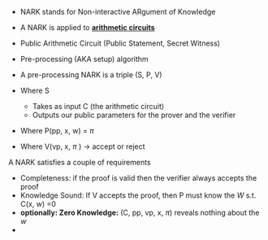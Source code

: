 - NARK stands for Non-interactive ARgument of Knowledge 
- A NARK is applied to **[arithmetic circuits](../notes/arithmetic_circuits)**

- Public Arithmetic Circuit (Public Statement, Secret Witness)
- Pre-processing (AKA setup) algorithm 
- A pre-processing NARK is a triple (S, P, V)

- Where S
	- Takes as input C (the arithmetic circuit) 
	- Outputs our public parameters for the prover and the verifier 
- Where P(pp, x, w) = $\pi$
- Where V(vp, x, $\pi$ ) -> accept or reject 


A NARK satisfies a couple of requirements 
- Completeness: if the proof is valid then the verifier always accepts the proof
- Knowledge Sound: If V accepts the proof, then P must know the *W* s.t. C(x, $w$) =0
- **optionally: Zero Knowledge:** (C, pp, vp, x, $\pi$) reveals nothing about the  $w$
- 